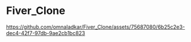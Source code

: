 # Fiver_Clone






https://github.com/omnaladkar/Fiver_Clone/assets/75687080/6b25c2e3-dec4-42f7-97db-9ae2cb1bc823

